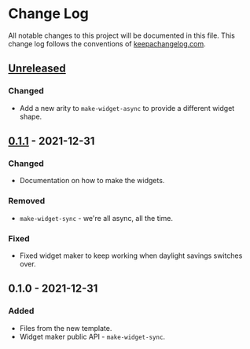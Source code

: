 # Change Log
All notable changes to this project will be documented in this file. This change log follows the conventions of [keepachangelog.com](http://keepachangelog.com/).

## [Unreleased]
### Changed
- Add a new arity to `make-widget-async` to provide a different widget shape.

## [0.1.1] - 2021-12-31
### Changed
- Documentation on how to make the widgets.

### Removed
- `make-widget-sync` - we're all async, all the time.

### Fixed
- Fixed widget maker to keep working when daylight savings switches over.

## 0.1.0 - 2021-12-31
### Added
- Files from the new template.
- Widget maker public API - `make-widget-sync`.

[Unreleased]: https://sourcehost.site/your-name/portfolio-service-clojure/compare/0.1.1...HEAD
[0.1.1]: https://sourcehost.site/your-name/portfolio-service-clojure/compare/0.1.0...0.1.1

